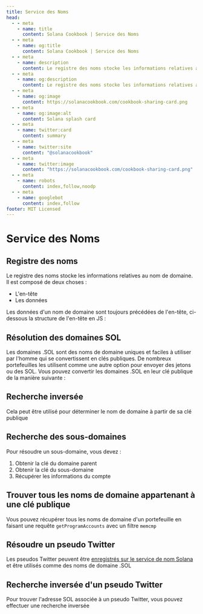 ```yaml
---
title: Service des Noms
head:
  - - meta
    - name: title
      content: Solana Cookbook | Service des Noms
  - - meta
    - name: og:title
      content: Solana Cookbook | Service des Noms
  - - meta
    - name: description
      content: Le registre des noms stocke les informations relatives au nom de domaine. Découvrez la résolution des domaines SOL, la recherche inversée/de sous-domaine, le Service des Noms et les référence de Solana dans le Solana Cookbook.
  - - meta
    - name: og:description
      content: Le registre des noms stocke les informations relatives au nom de domaine. Découvrez la résolution des domaines SOL, la recherche inversée/de sous-domaine, le Service des Noms et les référence de Solana dans le Solana Cookbook.
  - - meta
    - name: og:image
      content: https://solanacookbook.com/cookbook-sharing-card.png
  - - meta
    - name: og:image:alt
      content: Solana splash card
  - - meta
    - name: twitter:card
      content: summary
  - - meta
    - name: twitter:site
      content: "@solanacookbook"
  - - meta
    - name: twitter:image
      content: "https://solanacookbook.com/cookbook-sharing-card.png"
  - - meta
    - name: robots
      content: index,follow,noodp
  - - meta
    - name: googlebot
      content: index,follow
footer: MIT Licensed
---
```


# Service des Noms

## Registre des noms

Le registre des noms stocke les informations relatives au nom de domaine. Il est composé de deux choses :

- L'en-tête
- Les données

Les données d'un nom de domaine sont toujours précédées de l'en-tête, ci-dessous la structure de l'en-tête en JS :

<SolanaCodeGroup>
  <SolanaCodeGroupItem title="TS" active>

  <template v-slot:default>

@[code](@/code/name-service/schema/schema.en.ts)

  </template>

  <template v-slot:preview>

@[code](@/code/name-service/schema/schema.preview.en.ts)

  </template>

  </SolanaCodeGroupItem>

</SolanaCodeGroup>

## Résolution des domaines SOL

Les domaines .SOL sont des noms de domaine uniques et faciles à utiliser par l'homme qui se convertissent en clés publiques. De nombreux portefeuilles les utilisent comme une autre option pour envoyer des jetons ou des SOL. Vous pouvez convertir les domaines .SOL en leur clé publique de la manière suivante :

<SolanaCodeGroup>
  <SolanaCodeGroupItem title="TS" active>

  <template v-slot:default>

@[code](@/code/name-service/resolve-sol-domain/resolve-sol-domain.en.ts)

  </template>

  <template v-slot:preview>

@[code](@/code/name-service/resolve-sol-domain/resolve-sol-domain.preview.en.ts)

  </template>

  </SolanaCodeGroupItem>

</SolanaCodeGroup>

## Recherche inversée

Cela peut être utilisé pour déterminer le nom de domaine à partir de sa clé publique

<SolanaCodeGroup>
  <SolanaCodeGroupItem title="TS" active>

  <template v-slot:default>

@[code](@/code/name-service/reverse-look-up-domain/reverse-look-up-domain.en.ts)

  </template>

  <template v-slot:preview>

@[code](@/code/name-service/reverse-look-up-domain/reverse-look-up-domain.preview.en.ts)

  </template>

  </SolanaCodeGroupItem>

</SolanaCodeGroup>

## Recherche des sous-domaines

Pour résoudre un sous-domaine, vous devez :

1. Obtenir la clé du domaine parent
2. Obtenir la clé du sous-domaine
3. Récupérer les informations du compte

<SolanaCodeGroup>
  <SolanaCodeGroupItem title="TS" active>

  <template v-slot:default>

@[code](@/code/name-service/resolve-sub-domain/resolve-sub-domain.en.ts)

  </template>

  <template v-slot:preview>

@[code](@/code/name-service/resolve-sub-domain/resolve-sub-domain.preview.en.ts)

  </template>

  </SolanaCodeGroupItem>

</SolanaCodeGroup>

## Trouver tous les noms de domaine appartenant à une clé publique

Vous pouvez récupérer tous les noms de domaine d'un portefeuille en faisant une requête `getProgramAccounts` avec un filtre `memcmp`

<SolanaCodeGroup>
  <SolanaCodeGroupItem title="TS" active>

  <template v-slot:default>

@[code](@/code/name-service/find-for-owner/find-for-owner.en.ts)

  </template>

  <template v-slot:preview>

@[code](@/code/name-service/find-for-owner/find-for-owner.preview.en.ts)

  </template>

  </SolanaCodeGroupItem>

</SolanaCodeGroup>

## Résoudre un pseudo Twitter

Les pseudos Twitter peuvent être [enregistrés sur le service de nom Solana](https://naming.bonfida.org/#/twitter-registration) et être utilisés comme des noms de domaine .SOL

<SolanaCodeGroup>
  <SolanaCodeGroupItem title="TS" active>

  <template v-slot:default>

@[code](@/code/name-service/resolve-twitter/resolve-twitter.en.ts)

  </template>

  <template v-slot:preview>

@[code](@/code/name-service/resolve-twitter/resolve-twitter.preview.en.ts)

  </template>

  </SolanaCodeGroupItem>

</SolanaCodeGroup>

## Recherche inversée d'un pseudo Twitter

Pour trouver l'adresse SOL associée à un pseudo Twitter, vous pouvez effectuer une recherche inversée

<SolanaCodeGroup>
  <SolanaCodeGroupItem title="TS" active>

  <template v-slot:default>

@[code](@/code/name-service/reverse-look-up-twitter/reverse-look-up-twitter.en.ts)

  </template>

  <template v-slot:preview>

@[code](@/code/name-service/reverse-look-up-twitter/reverse-look-up-twitter.preview.en.ts)

  </template>

  </SolanaCodeGroupItem>
</SolanaCodeGroup>
